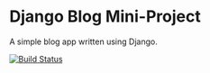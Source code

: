 # Django Blog Mini-Project

A simple blog app written using Django.

[![Build Status](https://travis-ci.com/jamaral14/django-blogs.svg?branch=master)](https://travis-ci.com/jamaral14/django-blogs)